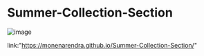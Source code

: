 # Summer-Collection-Section
![image](https://github.com/MoneNarendra/Summer-Collection-Section/assets/121397129/e492cf1d-42c3-4170-8c2f-69e91968faee)


link:"https://monenarendra.github.io/Summer-Collection-Section/"
